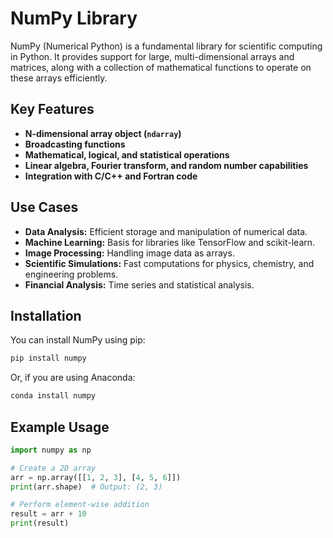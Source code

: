 # NumPy Library

NumPy (Numerical Python) is a fundamental library for scientific computing in Python. It provides support for large, multi-dimensional arrays and matrices, along with a collection of mathematical functions to operate on these arrays efficiently.

## Key Features

- **N-dimensional array object (`ndarray`)**
- **Broadcasting functions**
- **Mathematical, logical, and statistical operations**
- **Linear algebra, Fourier transform, and random number capabilities**
- **Integration with C/C++ and Fortran code**

## Use Cases

- **Data Analysis:** Efficient storage and manipulation of numerical data.
- **Machine Learning:** Basis for libraries like TensorFlow and scikit-learn.
- **Image Processing:** Handling image data as arrays.
- **Scientific Simulations:** Fast computations for physics, chemistry, and engineering problems.
- **Financial Analysis:** Time series and statistical analysis.

## Installation

You can install NumPy using pip:

```bash
pip install numpy
```

Or, if you are using Anaconda:

```bash
conda install numpy
```

## Example Usage

```python
import numpy as np

# Create a 2D array
arr = np.array([[1, 2, 3], [4, 5, 6]])
print(arr.shape)  # Output: (2, 3)

# Perform element-wise addition
result = arr + 10
print(result)
```
